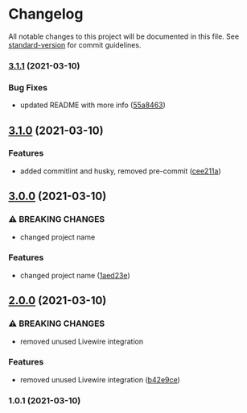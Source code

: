 # Changelog

All notable changes to this project will be documented in this file. See [standard-version](https://github.com/conventional-changelog/standard-version) for commit guidelines.

### [3.1.1](https://github.com/riteable/staravel/compare/v3.1.0...v3.1.1) (2021-03-10)


### Bug Fixes

* updated README with more info ([55a8463](https://github.com/riteable/staravel/commit/55a8463562af1162018d080c18673278c5c4bf0e))

## [3.1.0](https://github.com/riteable/staravel/compare/v3.0.0...v3.1.0) (2021-03-10)


### Features

* added commitlint and husky, removed pre-commit ([cee211a](https://github.com/riteable/staravel/commit/cee211afd076afc31e2cd2ac2431574e08757088))

## [3.0.0](https://github.com/riteable/staravel/compare/v2.0.0...v3.0.0) (2021-03-10)


### ⚠ BREAKING CHANGES

* changed project name

### Features

* changed project name ([1aed23e](https://github.com/riteable/staravel/commit/1aed23ea848ba6a5773da1e2b718e1af932343e1))

## [2.0.0](https://github.com/riteable/larawire/compare/v1.0.1...v2.0.0) (2021-03-10)


### ⚠ BREAKING CHANGES

* removed unused Livewire integration

### Features

* removed unused Livewire integration ([b42e9ce](https://github.com/riteable/larawire/commit/b42e9cee4980ffe782e27edfdb988b124850f128))

### 1.0.1 (2021-03-10)
